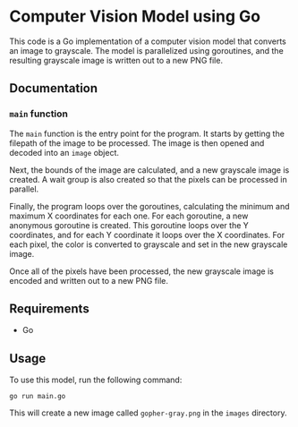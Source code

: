 # Computer Vision Model using Go

This code is a Go implementation of a computer vision model that converts an image to grayscale. The model is parallelized using goroutines, and the resulting grayscale image is written out to a new PNG file.

## Documentation

### `main` function

The `main` function is the entry point for the program. It starts by getting the filepath of the image to be processed. The image is then opened and decoded into an `image` object.

Next, the bounds of the image are calculated, and a new grayscale image is created. A wait group is also created so that the pixels can be processed in parallel.

Finally, the program loops over the goroutines, calculating the minimum and maximum X coordinates for each one. For each goroutine, a new anonymous goroutine is created. This goroutine loops over the Y coordinates, and for each Y coordinate it loops over the X coordinates. For each pixel, the color is converted to grayscale and set in the new grayscale image.

Once all of the pixels have been processed, the new grayscale image is encoded and written out to a new PNG file.

## Requirements

- Go

## Usage

To use this model, run the following command:

```
go run main.go
```

This will create a new image called `gopher-gray.png` in the `images` directory.

